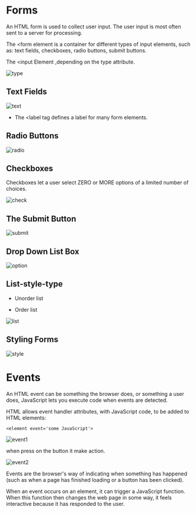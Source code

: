 # Forms

An HTML form is used to collect user input. The user input is most often sent to a server for processing.

The <form element is a container for different types of input elements, such as: text fields, checkboxes, radio buttons, submit buttons.

The <input Element ,depending on the type attribute.

![type](./image9/type.PNG)

## Text Fields

![text](./image9/text.PNG)

* The <label tag defines a label for many form elements.

## Radio Buttons

![radio](./image9/radio.PNG)

## Checkboxes

Checkboxes let a user select ZERO or MORE options of a limited number of choices.

![check](./image9/check.PNG)

## The Submit Button

![submit](./image9/submit.PNG)

## Drop Down List Box

![option](./image9/option.PNG)

## List-style-type

* Unorder list 

* Order list 

![list](./image9/list.PNG)

## Styling Forms

![style](./image9/style.PNG)

# Events

An HTML event can be something the browser does, or something a user does, JavaScript lets you execute code when events are detected.

HTML allows event handler attributes, with JavaScript code, to be added to HTML elements: 

`<element event='some JavaScript'>`

![event1](./image9/event1.PNG)

when press on the button it make action.

![event2](./image9/event2.PNG)

Events are the browser's way of indicating when something has happened (such as when a page has finished loading or a button has been clicked).

When an event occurs on an element, it can trigger a JavaScript function. When this function then changes the web page in some way, it feels interactive because
it has responded to the user. 

